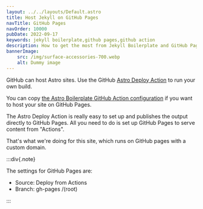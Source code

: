 ```yaml
---
layout: ../../layouts/Default.astro
title: Host Jekyll on GitHub Pages
navTitle: GitHub Pages
navOrder: 10000
pubDate: 2022-09-17
keywords: jekyll boilerplate,github pages,github action
description: How to get the most from Jekyll Boilerplate and GitHub Pages.
bannerImage:
    src: /img/surface-accessories-700.webp
    alt: Dummy image
---
```


GitHub can host Astro sites. Use the GitHub [Astro Deploy Action](https://github.com/withastro/action) to run your own build.

You can copy [the Astro Boilerplate GitHub Action configuration](https://github.com/Steve-Fenton/astro-boilerplate/tree/main/.github/workflows) if you want to host your site on GitHub Pages.

The Astro Deploy Action is really easy to set up and publishes the output directly to GitHub Pages. All you need to do is set up GitHub Pages to serve content from "Actions".

That's what we're doing for this site, which runs on GitHub pages with a custom domain.

:::div{.note}

The settings for GitHub Pages are:

- Source: Deploy from Actions
- Branch: gh-pages /(root)

:::